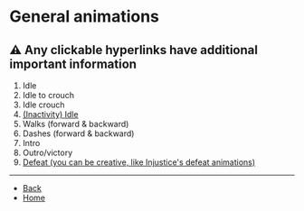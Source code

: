 # General animations

## ⚠️ Any clickable hyperlinks have additional important information

<ol>
  <li>Idle</li>
  <li>Idle to crouch</li>
  <li>Idle crouch</li>
  <li><a href="./general/idle-inactivity">(Inactivity) Idle</a></li>
  <li>Walks (forward & backward)</li>
  <li>Dashes (forward & backward)</li>
  <li>Intro</li>
  <li>Outro/victory</li>
  <li><a href=".general/defeat">Defeat (you can be creative, like Injustice's defeat animations)</a></li>
</ol>

---

- [Back](./sprites)
- [Home](../)
